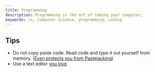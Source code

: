 ```yaml
---
title: Programming
description: Programming is the art of taming your computer,
keywords: cs, computer science, programming, coding
---
```


## Tips ##

* Do not copy paste code. Read code and type it out yourself from memory. ([Even protects you from Pastejacking](https://github.com/dxa4481/Pastejacking))
* Use a text editor [you love](../atom-editor/)
